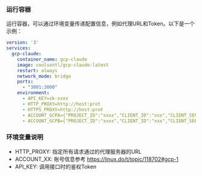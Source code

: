 ### 运行容器
运行容器，可以通过环境变量传递配置信息，例如代理URL和Token。以下是一个示例：

```yaml
version: '3'
services:
  gcp-claude:
    container_name: gcp-claude
    image: coulsontl/gcp-claude:latest
    restart: always
    network_mode: bridge
    ports:
      - "3001:3000"
    environment:
      - API_KEY=sk-xxxx
      - HTTP_PROXY=http://host:prot
      - HTTPS_PROXY=http://host:prot
      - ACCOUNT_GCPA={"PROJECT_ID":"xxxx","CLIENT_ID":"xxx","CLIENT_SECRET":"xxx","REFRESH_TOKEN":"xxxx"}
      - ACCOUNT_GCPB={"PROJECT_ID":"xxxx","CLIENT_ID":"xxx","CLIENT_SECRET":"xxx","REFRESH_TOKEN":"xxxx"}
```

### 环境变量说明
* HTTP_PROXY: 指定所有请求通过的代理服务器的URL
* ACCOUNT_XX: 账号信息参考 https://linux.do/t/topic/118702#gcp-1
* API_KEY: 调用接口时的鉴权Token

